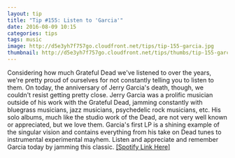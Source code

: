 ```yaml
---
layout: tip
title: "Tip #155: Listen to 'Garcia'"
date: 2016-08-09 10:15
categories: tips
tags: music
image: http://d5e3yh7f757go.cloudfront.net/tips/tip-155-garcia.jpg
thumbnail: http://d5e3yh7f757go.cloudfront.net/tips/thumbs/tip-155-garcia.jpg
---
```

Considering how much Grateful Dead we've listened to over the years, we're pretty proud of ourselves for not constantly telling you to listen to them. On today, the anniversary of Jerry Garcia's death, though, we couldn't resist getting pretty close. Jerry Garcia was a prolific musician outside of his work with the Grateful Dead, jamming constantly with bluegrass musicians, jazz musicians, psychedelic rock musicians, etc. His solo albums, much like the studio work of the Dead, are not very well known or appreciated, but we love them. Garcia's first LP is a shining example of the singular vision and contains everything from his take on Dead tunes to instrumental experimental mayhem. Listen and appreciate and remember Garcia today by jamming this classic. <a href="https://open.spotify.com/album/2W4eUPaHq07fv6PlpdoP3B">[Spotify Link Here]</a>
